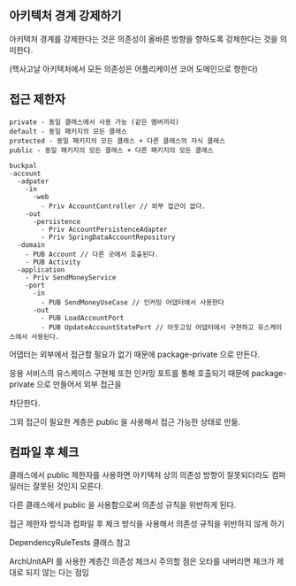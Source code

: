 ## 아키텍처 경계 강제하기

아키텍처 경계를 강제한다는 것은 의존성이 올바른 방향을 향하도록 강제한다는 것을 의미한다.

(헥사고날 아키텍처에서 모든 의존성은 어플리케이션 코어 도메인으로 향한다)

## 접근 제한자

```
private - 동일 클래스에서 사용 가능 (같은 멤버끼리) 
default - 동일 패키지의 모든 클래스
protected - 동일 패키지의 모든 클래스 + 다른 클래스의 자식 클래스
public - 동일 패키지의 모든 클래스 + 다른 패키지의 모든 클래스
```

```
buckpal
-account
  -adpater
    -in
      -web
        - Priv AccountController // 외부 접근이 없다.
    -out
      -persistence
        - Priv AccountPersistenceAdapter
        - Priv SpringDataAccountRepository
  -domain
    - PUB Account // 다른 곳에서 호출된다.
    - PUB Activity
  -application
    - Priv SendMoneyService
    -port
      -in
        - PUB SendMoneyUseCase // 인커밍 어댑터에서 사용한다
      -out
        - PUB LoadAccountPort
        - PUB UpdateAccountStatePort // 아웃고잉 어댑터에서 구현하고 유스케이스에서 사용된다.
```

어댑터는 외부에서 접근할 필요가 없기 때문에 package-private 으로 만든다.

응용 서비스의 유스케이스 구현체 또한 인커밍 포트를 통해 호출되기 때문에 package-private 으로 만들어서 외부 접근을

차단한다.

그외 접근이 필요한 계층은 public 을 사용해서 접근 가능한 상태로 만듦.

## 컴파일 후 체크

클래스에서 public 제한자를 사용하면 아키텍처 상의 의존성 방향이 잘못되더라도 컴파일러는 잘못된 것인지 모른다.

다른 클래스에서 public 을 사용함으로써 의존성 규칙을 위반하게 된다.

접근 제한자 방식과 컴파일 후 체크 방식을 사용해서 의존성 규칙을 위반하지 않게 하기

DependencyRuleTests 클래스 참고

ArchUnitAPI 를 사용한 계층간 의존성 체크시 주의할 점은 오타를 내버리면 체크가 제대로 되지 않는 다는 점임 




